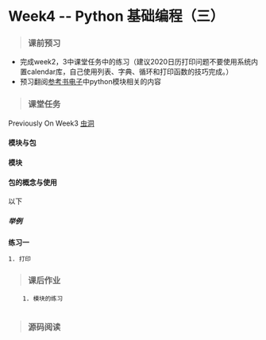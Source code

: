 # Week4 -- Python 基础编程（三）

> ### 课前预习
* 完成week2，3中课堂任务中的练习（建议2020日历打印问题不要使用系统内置calendar库，自己使用列表、字典、循环和打印函数的技巧完成。）
* 预习翻阅[参考书电子](https://python.swaroopch.com/modules.html)中python模块相关的内容

> ### 课堂任务
Previously On Week3 [虫洞](week3_Python_Basics_2.md)
#### 模块与包


#### 模块


#### 包的概念与使用
以下

##### 举例

<b>练习一</b>
```
1. 打印
```

>### 课后作业
```
    1. 模块的练习
    
```

>### 源码阅读